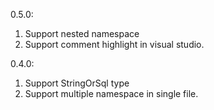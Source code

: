 0.5.0:
1. Support nested namespace
2. Support comment highlight in visual studio.

0.4.0: 
1. Support StringOrSql type
2. Support multiple namespace in single file.